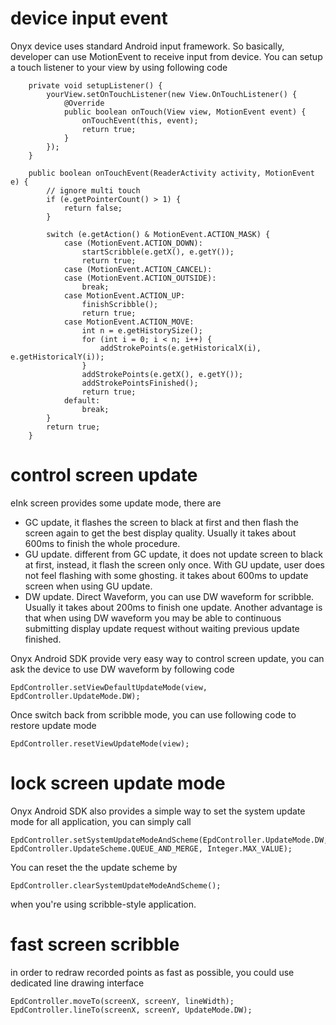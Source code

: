 device input event
===================

Onyx device uses standard Android input framework. So basically, developer can use MotionEvent to receive input from device.  You can setup a touch listener to your view by using following code

```
    private void setupListener() {
        yourView.setOnTouchListener(new View.OnTouchListener() {
            @Override
            public boolean onTouch(View view, MotionEvent event) {
                onTouchEvent(this, event);
                return true;
            }
        });
    }

    public boolean onTouchEvent(ReaderActivity activity, MotionEvent e) {
        // ignore multi touch
        if (e.getPointerCount() > 1) {
            return false;
        }

        switch (e.getAction() & MotionEvent.ACTION_MASK) {
            case (MotionEvent.ACTION_DOWN):
                startScribble(e.getX(), e.getY());
                return true;
            case (MotionEvent.ACTION_CANCEL):
            case (MotionEvent.ACTION_OUTSIDE):
                break;
            case MotionEvent.ACTION_UP:
                finishScribble();
                return true;
            case MotionEvent.ACTION_MOVE:
                int n = e.getHistorySize();
                for (int i = 0; i < n; i++) {
                    addStrokePoints(e.getHistoricalX(i), e.getHistoricalY(i));
                }
                addStrokePoints(e.getX(), e.getY());
                addStrokePointsFinished();
                return true;
            default:
                break;
        }
        return true;
    }

```

control screen update
=====================

eInk screen provides some update mode, there are

* GC update, it flashes the screen to black at first and then flash the screen again to get the best display quality. Usually it takes about 600ms to finish the whole procedure. 
* GU update. different from GC update, it does not update screen to black at first, instead, it flash the screen only once. With GU update, user does not feel flashing with some ghosting. it takes about 600ms to update screen when using GU update.
* DW update. Direct Waveform, you can use DW waveform for scribble. Usually it takes about 200ms to finish one update. Another advantage is that when using DW waveform you may be able to continuous submitting display update request without waiting previous update finished. 

Onyx Android SDK provide very easy way to control screen update, you can ask the device to use DW waveform by following code

```
EpdController.setViewDefaultUpdateMode(view, EpdController.UpdateMode.DW);
``` 

Once switch back from scribble mode, you can use following code to restore update mode
```
EpdController.resetViewUpdateMode(view);
```

lock screen update mode
=========================

Onyx Android SDK also provides a simple way to set the system update mode for all application, you can simply call 
```
EpdController.setSystemUpdateModeAndScheme(EpdController.UpdateMode.DW, EpdController.UpdateScheme.QUEUE_AND_MERGE, Integer.MAX_VALUE);
```

You can reset the the update scheme by
```
EpdController.clearSystemUpdateModeAndScheme();
```

when you're using scribble-style application.


fast screen scribble 
=================

in order to redraw recorded points as fast as possible, you could use dedicated line drawing interface
```
EpdController.moveTo(screenX, screenY, lineWidth);
EpdController.lineTo(screenX, screenY, UpdateMode.DW);
```
